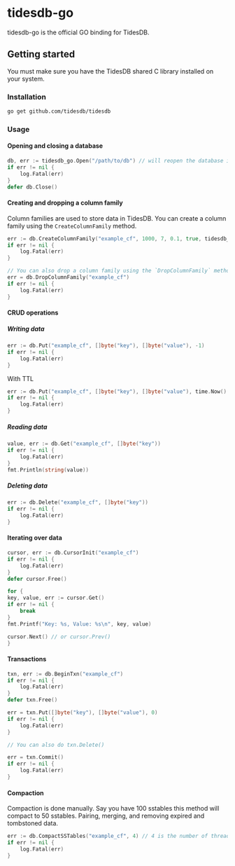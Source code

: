 # tidesdb-go
tidesdb-go is the official GO binding for TidesDB.

## Getting started
You must make sure you have the TidesDB shared C library installed on your system.

### Installation
```bash
go get github.com/tidesdb/tidesdb
```

### Usage

#### Opening and closing a database
```go
db, err := tidesdb_go.Open("/path/to/db") // will reopen the database if it already exists
if err != nil {
    log.Fatal(err)
}
defer db.Close()
```

#### Creating and dropping a column family
Column families are used to store data in TidesDB. You can create a column family using the `CreateColumnFamily` method.
```go
err := db.CreateColumnFamily("example_cf", 1000, 7, 0.1, true, tidesdb_go.TDB_COMPRESS_SNAPPY, true, tidesdb_go.TDB_MEMTABLE_SKIP_LIST)
if err != nil {
    log.Fatal(err)
}

// You can also drop a column family using the `DropColumnFamily` method.
err = db.DropColumnFamily("example_cf")
if err != nil {
    log.Fatal(err)
}
```

#### CRUD operations

##### Writing data
```go
err := db.Put("example_cf", []byte("key"), []byte("value"), -1)
if err != nil {
    log.Fatal(err)
}
```

With TTL
```go
err := db.Put("example_cf", []byte("key"), []byte("value"), time.Now().Add(10*time.Second).Unix())
if err != nil {
    log.Fatal(err)
}
```

##### Reading data
```go
value, err := db.Get("example_cf", []byte("key"))
if err != nil {
    log.Fatal(err)
}
fmt.Println(string(value))
```


##### Deleting data
```go
err := db.Delete("example_cf", []byte("key"))
if err != nil {
    log.Fatal(err)
}
```


#### Iterating over data
```go
cursor, err := db.CursorInit("example_cf")
if err != nil {
    log.Fatal(err)
}
defer cursor.Free()

for {
key, value, err := cursor.Get()
if err != nil {
    break
}
fmt.Printf("Key: %s, Value: %s\n", key, value)

cursor.Next() // or cursor.Prev()
}
```

#### Transactions
```go
txn, err := db.BeginTxn("example_cf")
if err != nil {
    log.Fatal(err)
}
defer txn.Free()

err = txn.Put([]byte("key"), []byte("value"), 0)
if err != nil {
    log.Fatal(err)
}

// You can also do txn.Delete()

err = txn.Commit()
if err != nil {
    log.Fatal(err)
}
```

#### Compaction
Compaction is done manually.  Say you have 100 sstables this method will compact to 50 sstables. Pairing, merging, and removing expired and tombstoned data.
```go
err := db.CompactSSTables("example_cf", 4) // 4 is the number of threads to use for compaction
if err != nil {
    log.Fatal(err)
}
```

